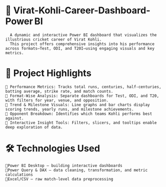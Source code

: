 # 🏏 Virat-Kohli-Career-Dashboard-Power BI
      A dynamic and interactive Power BI dashboard that visualizes the illustrious cricket career of Virat Kohli.
      This project offers comprehensive insights into his performance across formats—Test, ODI, and T20I—using engaging visuals and key metrics.
# 🚀 Project Highlights
    📌 Performance Metrics: Tracks total runs, centuries, half‑centuries, batting average, strike rate, and match counts.
    📌 Format‑Wise Analysis: Separate dashboards for Test, ODI, and T20, with filters for year, venue, and opposition.
    📌 Trend & Milestone Visuals: Line graphs and bar charts display scoring trends, yearly runs, and milestone achievements.
    📌 Opponent Breakdown: Identifies which teams Kohli performs best against.
    📌 Interactive Insight Tools: Filters, slicers, and tooltips enable deep exploration of data.
# 🛠 Technologies Used
    🔸Power BI Desktop – building interactive dashboards
    🔸Power Query & DAX – data cleaning, transformation, and metric calculations
    🔸Excel/CSV – raw match‑level data preprocessing
